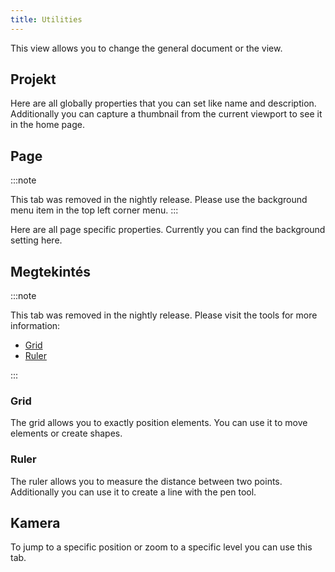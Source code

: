 ```yaml
---
title: Utilities
---
```


This view allows you to change the general document or the view.

## Projekt

Here are all globally properties that you can set like name and description.
Additionally you can capture a thumbnail from the current viewport to see it in the home page.

## Page

:::note

This tab was removed in the nightly release.
Please use the background menu item in the top left corner menu.
:::

Here are all page specific properties. Currently you can find the background setting here.

## Megtekintés

:::note

This tab was removed in the nightly release.
Please visit the tools for more information:

- [Grid](/docs/v2/tools/grid)
- [Ruler](/docs/v2/tools/ruler)

:::

### Grid

The grid allows you to exactly position elements. You can use it to move elements or create shapes.

### Ruler

The ruler allows you to measure the distance between two points. Additionally you can use it to create a line with the pen tool.

## Kamera

To jump to a specific position or zoom to a specific level you can use this tab.
